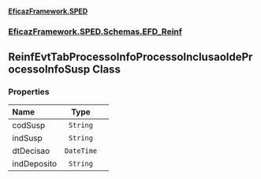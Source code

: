 #### [EficazFramework.SPED](EficazFrameworkSPED.md 'EficazFramework SPED')
### [EficazFramework.SPED.Schemas.EFD_Reinf](EficazFramework.SPED.Schemas.EFD_Reinf.md 'EficazFramework.SPED.Schemas.EFD_Reinf')

## ReinfEvtTabProcessoInfoProcessoInclusaoIdeProcessoInfoSusp Class
### Properties

| Name | Type | |
| :--- | :---: | :--- |
| codSusp | `String` |  |
| indSusp | `String` |  |
| dtDecisao | `DateTime` |  |
| indDeposito | `String` |  |
